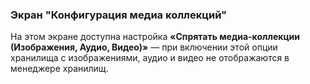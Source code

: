### Экран "Конфигурация медиа коллекций"

На этом экране доступна настройка **«Спрятать медиа-коллекции (Изображения, Аудио, Видео)»** — при включении этой опции хранилища с изображениями, аудио и видео не отображаются в менеджере хранилищ.